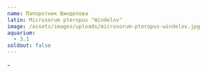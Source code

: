 ```yaml
---
name: Папоротник Винделова
latin: Microsorum pteropus "Windelov"
image: /assets/images/uploads/microsorum-pteropus-windelov.jpg
aquarium:
  - 3.1
soldout: false
---
```

\-
